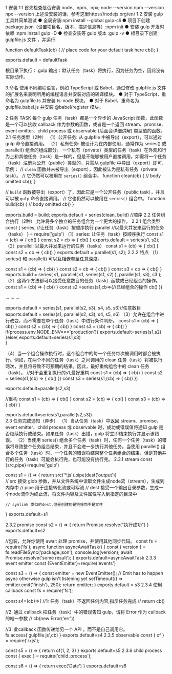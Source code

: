 
1 安装
1.1 首先检查是否安装 node、npm、npx;
node --version
npm --version
npx --version
上述没安装的话，参考这里https://nodejs.org/en/
1.2 安装 gulp 工具并简单测试
● 全局安装:npm install --global gulp-cli
● 项目下创建 package.json（设置项目名、版本、描述信息等）:npm init
● 安装 gulp 开发时依赖 :npm install gulp -D
● 检查安装等 gulp 版本 :gulp -v
● 根目录下创建 gulpfile.js 文件 ，并运行

function defaultTask(cb) {
  // place code for your default task here
  cb();
}

exports.default = defaultTask

根目录下执行：
gulp
输出：默认任务（task）将执行，因为任务为空，因此没有实际动作。

3.命名
使用不同编程语言，例如 TypeScript 或 Babel，通过修改 gulpfile.js 文件的扩展名来表明所用的编程语言并安装对应的转译模块。
● 对于 TypeScript，重命名为 gulpfile.ts 并安装 ts-node 模块。
● 对于 Babel，重命名为 gulpfile.babel.js 并安装 @babel/register 模块。

2 任务 TASK
每个 gulp 任务（task）都是一个异步的 JavaScript 函数，此函数是一个可以接收 callback 作为参数的函数，或者是一个返回 stream、promise、event emitter、child process 或 observable (后面会详细讲解) 类型值的函数。
2.1 任务类型（2种）
（1）公开任务:
 从 gulpfile 中被导出（export），可以通过 gulp 命令直接调用。
（2）私有任务:
 被设计为在内部使用，通常作为 series() 或 parallel() 组合的组成部分。
一个私有（private）类型的任务（task）在外观和行为上和其他任务（task）是一样的，但是不能够被用户直接调用。如需将一个任务（task）注册为公开（public）类型的，只需从 gulpfile 中导出（export）即可.
示例：
// `clean` 函数并未被导出（export），因此被认为是私有任务（private task）。
// 它仍然可以被用在 `series()` 组合中。
function clean(cb) {
    // body omitted
    cb();
}

// `build` 函数被导出（export）了，因此它是一个公开任务（public task），并且可以被 `gulp` 命令直接调用。
// 它也仍然可以被用在 `series()` 组合中。
function build(cb) {
    // body omitted
    cb()
}

 exports.build = build;
 exports.default = series(clean, build) //顺序
2.2 任务组合执行（2种）
允许将多个独立的任务组合为一个更大的操作。
2.2.1 组合类型
const {
    series, //让任务（task）按顺序执行
    parallel //以最大并发来运行的任务（tasks）
} = require('gulp')
（1）series: 让任务（task）按顺序执行
const s1 = (cb) => {
    cb()
}
const s2 = cb => {
    cb()
}
exports.default = series(s1, s2);
（2）parallel: 以最大并发来运行的任务（tasks）
const s1 = (cb) => {
    cb()
}
const s2 = cb => {
    cb()
}
exports.default = parallel(s1, s2);
2.2.2 特点
 （1）series() 和 parallel() 可以互相嵌套至任意深度。
 
const s1 = (cb) => {
    cb()
}
const s2 = cb => {
    cb()
}
const s3 = cb => {
    cb()
}
exports.build = series(
        s1,
        parallel(
            s1,
            series(s1, s2)
        ),
        parallel(s1, s3),
        s3
    );
（2）这两个方法都可以接受任意数目的任务（task）函数或已经组合的操作。
const s1 = (cb) => {
    cb()
}
const s2 =series(s1,cb=>{//已经组合的操作
		cb()
})

...
...
...

exports.default = series(s1, parallel(s2, s3), s4, s5, s6)//任意数目
exports.default = series(s1, parallel(s2, s3), s4, s5, s6)
（3）允许在组合中进行改变，而不需要在单个任务（task）中进行条件判断。
const s1 = (cb) => {
    cb()
}
const s2 = (cb) => {
    cb()
}
const s3 = (cb) => {
    cb()
}
if(process.env.NODE_ENV==='production'){
 	exports.default=series(s1,s2)  
}else{
	exports.default=series(s1,s3)  
}

（4）当一个组合操作执行时，这个组合中的每一个任务每次被调用时都会被执行。例如，在两个不同的任务（task）之间调用的 clean 任务（task）将被执行两次，并且将导致不可预期的结果。因此，最好重构组合中的 clean 任务（task）。
//对于会重复执行的s1,最好重构
const s1 = (cb) => {
    cb()
}
const s2 = series(s1,(cb) => {
    cb()
})
const s3 = series(s1,(cb) => {
    cb()
})

exports.default=parallel(s2,s3) 



//重构
const s1 = (cb) => {
    cb()
}
const s2 = (cb) => {
    cb()
}
const s3 = (cb) => {
    cb()
}

exports.default=series(s1,parallel(s2,s3))  
2.3 任务完成通知（异步）
（1）当从任务（task）中返回 stream、promise、event emitter、child process 或 observable 时，成功或错误值将通知 gulp 是否继续执行或结束。如果任务（task）出错，gulp 将立即结束执行并显示该错误。
（2）当使用 series() 组合多个任务（task）时，任何一个任务（task）的错误将导致整个任务组合结束，并且不会进一步执行其他任务。当使用 parallel() 组合多个任务（task）时，一个任务的错误将结束整个任务组合的结束，但是其他并行的任务（task）可能会执行完，也可能没有执行完。
2.3.1 stream
const {src,pipe}=require('gulp')
                         
const s1 = () => {
    return src('*.js').pipe(dest('output'))  
  	// src   接受 glob 参数，并从文件系统中读取文件生成node流（stream），生成到内存中
    // pipe  用于连接转化流或可写流
    // dest  接受一个输出目录参数，生成一个node流作为终止流，将文件内容及文件属性写入到指定的目录中
    
    // symlink 类似的dest,但是创建的是链接而不是文件
}
exports.default=s1


2.3.2 promise
const s2 = () => {
    return  Promise.resolve("执行成功")
}
exports.default=s2


//包装，允许你使用 await 处理 promise，并使用其他同步代码。
const fs = require('fs');
async function asyncAwaitTask() {
  const { version } = fs.readFileSync('package.json');
  console.log(version);
  await Promise.resolve('some result');
}
exports.default=asyncAwaitTask
2.3.3 event emitter
const {EventEmitter}=require('events')

const s3 = () => {
    const emitter = new EventEmitter();
    // Emit has to happen async otherwise gulp isn't listening yet
    setTimeout(() => emitter.emit('finish'), 250);
    return emitter;
}
exports.default = s3
2.3.4 使用callback
const fs = require('fs');

const s4=(cb)=>{
  //1: 任务（task）不返回任何内容,指示任务完成
	// 	return cb() 
  
  //2: 通过 callback 把任务（task）中的错误告知 gulp，请将 Error 作为 callback 的唯一参数
  // 	cb(new Error('err'))
  
  //3: 此callback 函数传递给另一个 API ，而不是自己调用它。
  fs.access('gulpfile.js',cb)
}
exports.default=s4
2.3.5 observable
const { of } = require('rxjs');

const s5 = () => {
    return of(1, 2, 3)
}
exports.default=s5
2.3.6 child process
const { exec } = require('child_process');

const s6 = () => {
    return exec('Date')
}
exports.default=s6
